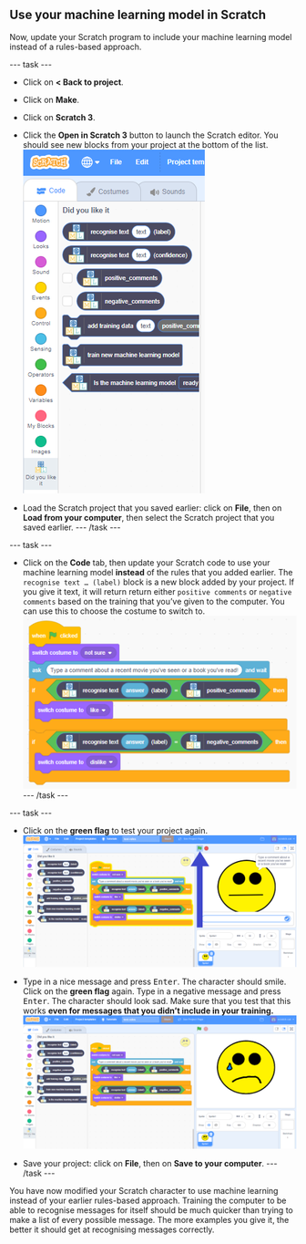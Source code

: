 ## Use your machine learning model in Scratch

Now, update your Scratch program to include your machine learning model instead of a rules-based approach.

--- task ---
+ Click on **< Back to project**.

+ Click on **Make**.

+ Click on **Scratch 3**.

+ Click the **Open in Scratch 3** button to launch the Scratch editor. You should see new blocks from your project at the bottom of the list.
![New machine learning blocks in Scratch 3](images/new-blocks.png)

+ Load the Scratch project that you saved earlier: click on **File**, then on **Load from your computer**, then select the Scratch project that you saved earlier.
--- /task ---

--- task ---
+ Click on the **Code** tab, then update your Scratch code to use your machine learning model **instead** of the rules that you added earlier.
The `recognise text … (label)` block is a new block added by your project. If you give it text, it will return return either `positive comments` or `negative comments` based on the training that you’ve given to the computer.
You can use this to choose the costume to switch to.
![New scratch code including new machine learning blocks](images/code-with-new-blocks.png)
--- /task ---

--- task ---
+ Click on the **green flag** to test your project again.
![Testing new code from previous instruction](images/test-ml-model-annotated.png)

+ Type in a nice message and press <kbd>Enter</kbd>. The character should smile.
Click on the **green flag** again. Type in a negative message and press <kbd>Enter</kbd>. The character should look sad. 
Make sure that you test that this works **even for messages that you didn’t include in your training.**
![Output with sad costume](images/output-sad.png)

+ Save your project: click on **File**, then on **Save to your computer**.
--- /task ---

You have now modified your Scratch character to use machine learning instead of your earlier rules-based approach. Training the computer to be able to recognise messages for itself should be much quicker than trying to make a list of every possible message. The more examples you give it, the better it should get at recognising messages correctly.
